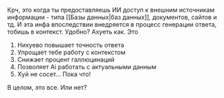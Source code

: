 Крч, это когда ты предоставляешь ИИ доступ к внешним источникам информации - типа [[Базы данных|баз данных]], документов, сайтов и тд.
И эта инфа впоследствии внедряется в процесс генерации ответа, тобишь в контекст.
Удобно? Ахуеть как.
 Это 
1. Нихуево повышает точность ответа
2. Упрощает тебе работу с контекстом
3. Снижает процент галлюцинаций
5. Позволяет Ai работать с актуальными данным
6. Хуй не сосет... Пока что!


В целом, это все.
Или нет?